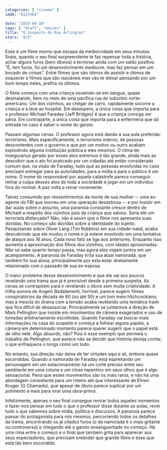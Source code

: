 ```yaml
---
categories: [ "cinema" ]
imdb: "0137363"

date: "2015-04-10"
tags: [ "draft", "movies" ]
title: "O Suspeito da Rua Arlington"
stars: "4/5"
---
```

Esse é um filme morno que escapa da mediocridade em seus minutos finais, quando o seu final surpreendente te faz repensar toda a história, achar alguns furos (bem óbvios) e terminar ainda com um saldo positivo. "É, tem furos, foi um desenvolvimento medíocre, mas faz pensar em um bocado de coisas". Entre filmes que são ótimos de assistir e ótimos de esquecer e filmes que são razoáveis mas vão te deixar pensando por um bom tempo neles, prefira os últimos.

O filme começa com uma criança esvaindo-se em sangue, quase desmaiando, bem no meio de uma pacífica rua de subúrbio norte-americano. Um dos vizinhos, ao chegar de carro, rapidamente socorre a criança e a leva ao hospital. Em desespero, a única coisa que importa para o professor Michael Faraday (Jeff Bridges) é que a criança consiga ser salva. Em contraparte, a única coisa que importa para a enfermeira que dá entrada no caso é saber o nome do garoto.

Passam algumas cenas. O professor agora está dando a sua aula preferida: terrorismo. Mais especificamente, o terrorismo interno, de pessoas descontentes com o governo e que por um motivo ou outro acabam explodindo alguma instituição pública e eles mesmos. O clima de insegurança gerado por esses atos extremos é tão grande, ainda mais ao descobrir que o ato foi praticado por um cidadão até então considerado comum que, na visão de Faraday, tudo que as pessoas envolvidas no caso precisam entregar para as autoridades, para a mídia e para o público é um nome. O nome do responsável por aquela catástrofe parece conseguir retirar a culpa desses atos de toda a sociedade e jogar em um indivíduo fora do normal. A paz volta a reinar novamente.

Talvez consumido por ressentimentos da morte de sua mulher -- uma ex-agente do FBI que morreu em uma operação desastrosa -- e por insistir em dar aulas sobre o assunto, uma paranoia constante cresce dentro de Michael a respeito dos vizinhos pais da criança que salvou. Seria ele um terrorista disfarçado? Não, não é assim que o filme nos apresenta suas dúvidas. No começo são dúvidas sobre a identidade do sujeito. Pesquisando sobre Oliver Lang (Tim Robbins) em sua cidade-natal, acaba descobrindo que ele mudou o nome e já esteve envolvido em uma tentativa de ataque aos 16 anos. Cada novo fato se liga aos anteriores. Enquanto isso aumenta a aproximação dos filhos dos vizinhos, com idades aproximadas. Não se sabe quanto tempo passa, mas agora eles viajam juntos em um acampamento. A paranoia de Faraday irrita sua atual namorada, que também foi sua aluna, principalmente por esta estar diretamente relacionada com o passado de sua ex-esposa.

O maior problema desse desenvolvimento é que ele vai aos poucos revelando uma trama que já é previsível desde a primeira suspeita. As cenas se contrapõem para ir revelando o óbvio sem muita criatividade. A trilha sonora de Angelo Badalamenti, horrível, parece sugerir filmes conspiratórios da década de 60 (ou até 50) e um tom meio hitchcockiano, mas a mescla do drama com a tensão acaba revelando uma temática trash que fica difícil de desassociar. Principalmente se juntarmos a direção de Mark Pellington que insiste em movimentos de câmera exagerados e uso de tomadas arbitrariamente escolhidas. Quando Faraday vai buscar mais informações na casa do suspeito e começa a folhear alguns papéis, a câmera em determinado momento parece querer sugerir que o papel está de olho nele. Algo absurdo, não? Pois é esse exemplo que permeia o trabalho de Pellington, que parece não se decidir que história deseja contar, o que enfraquece o longa como um todo.

No entanto, sua direção não deixa de ter virtudes aqui e ali, embora quase escondidas. Quando a namorada de Faraday está espreitando um personagem em um estacionamento há um corte preciso entre seu semblante em uma coluna e um close repentino em seus olhos que é algo sensacional. Pena que esses movimentos são os mais raros, e não há uma abordagem consistente para um roteiro até que interessante de Ehren Kruger (O Chamado), que apesar de óbvio parece suplicar por um polimento a mais para virar uma obra-prima.

Infelizmente, apenas o seu final consegue revirar todos aqueles momentos e fazer-nos pensar em tudo o que o professor disse durante as aulas, rever tudo o que sabemos sobre mídia, política e discursos. A paranoia parece passar do protagonista para nós mesmos, percorrendo todos os detalhes da trama, encontrando os já citados furos (o da namorada é o mais gritante ou controverso) e chegando até o garoto ensanguentado no começo. Há uma rima entre o começo e o final que também grita para aparecer aos seus espectadores, que precisam entender que grande filme é esse que está tão bem escondido.
